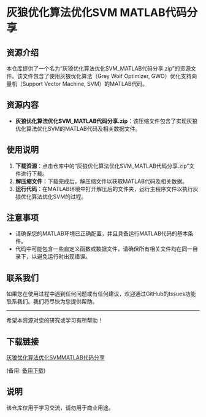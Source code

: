 # 灰狼优化算法优化SVM MATLAB代码分享

## 资源介绍

本仓库提供了一个名为“灰狼优化算法优化SVM_MATLAB代码分享.zip”的资源文件。该文件包含了使用灰狼优化算法（Grey Wolf Optimizer, GWO）优化支持向量机（Support Vector Machine, SVM）的MATLAB代码。

## 资源内容

- **灰狼优化算法优化SVM_MATLAB代码分享.zip**：该压缩文件包含了实现灰狼优化算法优化SVM的MATLAB代码及相关数据文件。

## 使用说明

1. **下载资源**：点击仓库中的“灰狼优化算法优化SVM_MATLAB代码分享.zip”文件进行下载。
2. **解压缩文件**：下载完成后，解压缩文件以获取MATLAB代码及相关数据。
3. **运行代码**：在MATLAB环境中打开解压后的文件夹，运行主程序文件以执行灰狼优化算法优化SVM的过程。

## 注意事项

- 请确保您的MATLAB环境已正确配置，并且具备运行MATLAB代码的基本条件。
- 代码中可能包含一些自定义函数或数据文件，请确保所有相关文件均在同一目录下，以避免运行时出现错误。

## 联系我们

如果您在使用过程中遇到任何问题或有任何建议，欢迎通过GitHub的Issues功能联系我们。我们将尽快为您提供帮助。

---

希望本资源对您的研究或学习有所帮助！

## 下载链接
[灰狼优化算法优化SVMMATLAB代码分享](https://pan.quark.cn/s/9ad26438d7ff) 

(备用: [备用下载](https://pan.baidu.com/s/1BxN9fa9ITHsFO7jas0UpVg?pwd=1234))

## 说明

该仓库仅用于学习交流，请勿用于商业用途。
